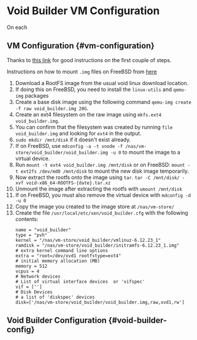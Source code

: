 # Void Builder VM Configuration

On each 
## VM Configuration {#vm-configuration}

Thanks to [this link](https://trent.utfs.org/wiki/Void_Linux#Xen_DomU) for good instructions on the first couple of steps.

Instructions on how to mount `.img` files on FreeBSD from [here](https://gist.github.com/yzgyyang/4965d5673b5c79c644a695dd75fa8e05)

1.	Download a RootFS image from the usual void linux download location.
2.	If doing this on FreeBSD, you need to install the `linux-utils` and `qemu-img` packages
3.	Create a base disk image using the following command `qemu-img create -f raw void_builder.img 20G`.
4.	Create an ext4 filesystem on the raw image using `mkfs.ext4 void_builder.img`.
5.	You can confirm that the filesystem was created by running `file void_builder.img` and looking for `ext4` in the output.
6.	`sudo mkdir /mnt/disk` if it doesn't exist already.
7.	If on FreeBSD, use `mdconfig -a -t vnode -f /nas/vm-store/void_builder/void_builder.img -u 0` to mount the image to a virtual device.
8.	Run `mount -t ext4 void_builder.img /mnt/disk` or on FreeBSD: `mount -t ext2fs /dev/md0 /mnt/disk` to mount the new disk image temporarily.
9.	Now extract the rootfs onto the image using `tar`. `tar -C /mnt/disk/ -xvf void-x86_64-ROOTFS-{date}.tar.xz`
10.	Unmount the image after extracting the rootfs with `umount /mnt/disk`
11.	If on FreeBSD, you must also remove the virtual device with `mdconfig -d -u 0`
12.	Copy the image you created to the image store at `/nas/vm-store/`
13.	Create the file `/usr/local/etc/xen/void_builder.cfg` with the following contents:
    ```config
    name = "void_builder"
    type = "pvh"
    kernel = "/nas/vm-store/void_builder/vmlinuz-6.12.23_1"
    ramdisk = "/nas/vm-store/void_builder/initramfs-6.12.23_1.img"
    # extra kernel command line options
    extra = "root=/dev/xvd1 rootfstype=ext4"
    # initial memory allocation (MB)
    memory = 512
    vcpus = 4
    # Network devices
    # List of virtual interface devices  or 'vifspec'
    vif = ['']
    # Disk Devices
    # a list of 'diskspec' devices
    disk=['/nas/vm-store/void_builder/void_builder.img,raw,xvd1,rw']
    ```

## Void Builder Configuration {#void-builder-config}
